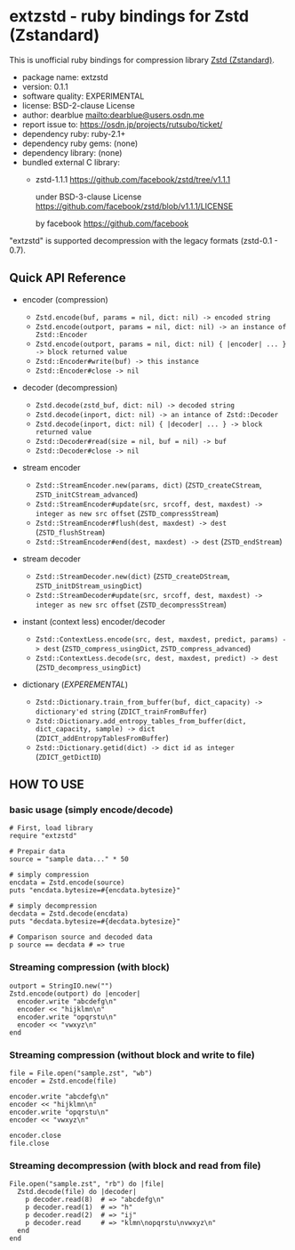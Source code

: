 # extzstd - ruby bindings for Zstd (Zstandard)

This is unofficial ruby bindings for compression library
[Zstd (Zstandard)](https://github.com/facebook/zstd).

  * package name: extzstd
  * version: 0.1.1
  * software quality: EXPERIMENTAL
  * license: BSD-2-clause License
  * author: dearblue <mailto:dearblue@users.osdn.me>
  * report issue to: <https://osdn.jp/projects/rutsubo/ticket/>
  * dependency ruby: ruby-2.1+
  * dependency ruby gems: (none)
  * dependency library: (none)
  * bundled external C library:
      * zstd-1.1.1 <https://github.com/facebook/zstd/tree/v1.1.1>

        under BSD-3-clause License <https://github.com/facebook/zstd/blob/v1.1.1/LICENSE>

        by facebook <https://github.com/facebook>

"extzstd" is supported decompression with the legacy formats (zstd-0.1 - 0.7).


## Quick API Reference

  * encoder (compression)
      * ``Zstd.encode(buf, params = nil, dict: nil) -> encoded string``
      * ``Zstd.encode(outport, params = nil, dict: nil) -> an instance of Zstd::Encoder``
      * ``Zstd.encode(outport, params = nil, dict: nil) { |encoder| ... } -> block returned value``
      * ``Zstd::Encoder#write(buf) -> this instance``
      * ``Zstd::Encoder#close -> nil``

  * decoder (decompression)
      * ``Zstd.decode(zstd_buf, dict: nil) -> decoded string``
      * ``Zstd.decode(inport, dict: nil) -> an intance of Zstd::Decoder``
      * ``Zstd.decode(inport, dict: nil) { |decoder| ... } -> block returned value``
      * ``Zstd::Decoder#read(size = nil, buf = nil) -> buf``
      * ``Zstd::Decoder#close -> nil``

  * stream encoder
      * ``Zstd::StreamEncoder.new(params, dict)`` (``ZSTD_createCStream``, ``ZSTD_initCStream_advanced``)
      * ``Zstd::StreamEncoder#update(src, srcoff, dest, maxdest) -> integer as new src offset`` (``ZSTD_compressStream``)
      * ``Zstd::StreamEncoder#flush(dest, maxdest) -> dest`` (``ZSTD_flushStream``)
      * ``Zstd::StreamEncoder#end(dest, maxdest) -> dest`` (``ZSTD_endStream``)

  * stream decoder
      * ``Zstd::StreamDecoder.new(dict)`` (``ZSTD_createDStream``, ``ZSTD_initDStream_usingDict``)
      * ``Zstd::StreamDecoder#update(src, srcoff, dest, maxdest) -> integer as new src offset`` (``ZSTD_decompressStream``)

  * instant (context less) encoder/decoder
      * ``Zstd::ContextLess.encode(src, dest, maxdest, predict, params) -> dest`` (``ZSTD_compress_usingDict``, ``ZSTD_compress_advanced``)
      * ``Zstd::ContextLess.decode(src, dest, maxdest, predict) -> dest`` (``ZSTD_decompress_usingDict``)

  * dictionary (*EXPEREMENTAL*)
      * ``Zstd::Dictionary.train_from_buffer(buf, dict_capacity) -> dictionary'ed string`` (``ZDICT_trainFromBuffer``)
      * ``Zstd::Dictionary.add_entropy_tables_from_buffer(dict, dict_capacity, sample) -> dict`` (``ZDICT_addEntropyTablesFromBuffer``)
      * ``Zstd::Dictionary.getid(dict) -> dict id as integer`` (``ZDICT_getDictID``)


## HOW TO USE

### basic usage (simply encode/decode)

``` ruby:ruby
# First, load library
require "extzstd"

# Prepair data
source = "sample data..." * 50

# simply compression
encdata = Zstd.encode(source)
puts "encdata.bytesize=#{encdata.bytesize}"

# simply decompression
decdata = Zstd.decode(encdata)
puts "decdata.bytesize=#{decdata.bytesize}"

# Comparison source and decoded data
p source == decdata # => true
```

### Streaming compression (with block)

``` ruby:ruby
outport = StringIO.new("")
Zstd.encode(outport) do |encoder|
  encoder.write "abcdefg\n"
  encoder << "hijklmn\n"
  encoder.write "opqrstu\n"
  encoder << "vwxyz\n"
end
```

### Streaming compression (without block and write to file)

``` ruby:ruby
file = File.open("sample.zst", "wb")
encoder = Zstd.encode(file)

encoder.write "abcdefg\n"
encoder << "hijklmn\n"
encoder.write "opqrstu\n"
encoder << "vwxyz\n"

encoder.close
file.close
```

### Streaming decompression (with block and read from file)

``` ruby:ruby
File.open("sample.zst", "rb") do |file|
  Zstd.decode(file) do |decoder|
    p decoder.read(8)  # => "abcdefg\n"
    p decoder.read(1)  # => "h"
    p decoder.read(2)  # => "ij"
    p decoder.read     # => "klmn\nopqrstu\nvwxyz\n"
  end
end
```
